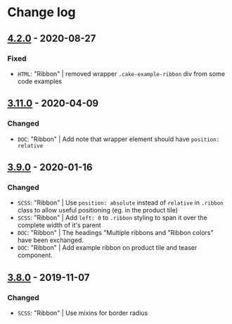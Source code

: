 # Change log

## [4.2.0](https://github.com/cake-hub/web-css_framework/tree/v4.2.0) - 2020-08-27

### Fixed

* `HTML`: "Ribbon" | removed wrapper `.cake-example-ribbon` div from some code examples


## [3.11.0](https://www.secrz.de/bitbucket/projects/CAKE/repos/phoenix/browse?at=refs%2Ftags%2Fv3.11.0) - 2020-04-09

### Changed

* `DOC`: "Ribbon" | Add note that wrapper element should have `position: relative`

## [3.9.0](https://www.secrz.de/bitbucket/projects/CAKE/repos/phoenix/browse?at=refs%2Ftags%2Fv3.9.0) - 2020-01-16

### Changed

* `SCSS`: "Ribbon" | Use `position: absolute` instead of `relative` in `.ribbon` class to allow useful positioning (eg. in the product tile)
* `SCSS`: "Ribbon" | Add `left: 0` to `.ribbon` styling to span it over the complete width of it's parent
* `DOC`: "Ribbon" | The headings "Multiple ribbons and "Ribbon colors" have been exchanged.
* `DOC`: "Ribbon" | Add example ribbon on product tile and teaser component.


## [3.8.0](https://www.secrz.de/bitbucket/projects/CAKE/repos/phoenix/browse?at=refs%2Ftags%2Fv3.8.0) - 2019-11-07

### Changed

* `SCSS`: "Ribbon" | Use mixins for border radius
